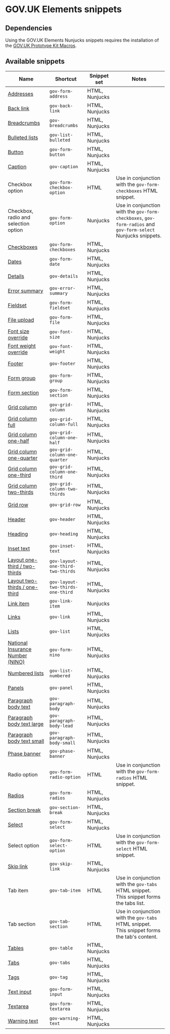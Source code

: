 # GOV.UK Elements snippets

## Dependencies
Using the GOV.UK Elements Nunjucks snippets requires the installation of the [GOV.UK Prototype Kit Macros](https://github.com/whatterz/govuk-prototype-kit-macros).

## Available snippets

|Name|Shortcut|Snippet set|Notes|
|-------------------------|-------------------------|---|---|
|[Addresses](https://govuk-elements.herokuapp.com/)|`gov-form-address`|HTML, Nunjucks||
|[Back link](https://govuk-elements.herokuapp.com/)|`gov-back-link`|HTML, Nunjucks||
|[Breadcrumbs](https://govuk-elements.herokuapp.com/)|`gov-breadcrumbs`|HTML, Nunjucks||
|[Bulleted lists](https://govuk-elements.herokuapp.com/)|`gov-list-bulleted`|HTML, Nunjucks||
|[Button](https://govuk-elements.herokuapp.com/)|`gov-form-button`|HTML, Nunjucks||
|[Caption](https://govuk-elements.herokuapp.com/typography/)|`gov-caption`|HTML, Nunjucks||
|Checkbox option|`gov-form-checkbox-option`|HTML|Use in conjunction with the `gov-form-checkboxes` HTML snippet.|
|Checkbox, radio and selection option|`gov-form-option`|Nunjucks|Use in conjunction with the `gov-form-checkboxes`, `gov-form-radios` and `gov-form-select` Nunjucks snippets.|
|[Checkboxes](https://govuk-elements.herokuapp.com/)|`gov-form-checkboxes`|HTML, Nunjucks||
|[Dates](https://govuk-elements.herokuapp.com/form-elements/example-date/)|`gov-form-date`|HTML, Nunjucks||
|[Details](https://govuk-elements.herokuapp.com/)|`gov-details`|HTML, Nunjucks||
|[Error summary](https://govuk-elements.herokuapp.com/)|`gov-error-summary`|HTML, Nunjucks||
|[Fieldset](https://govuk-elements.herokuapp.com/)|`gov-form-fieldset`|HTML, Nunjucks||
|[File upload](https://govuk-elements.herokuapp.com/)|`gov-form-file`|HTML, Nunjucks||
|[Font size override](https://govuk-elements.herokuapp.com/typography/)|`gov-font-size`|HTML, Nunjucks||
|[Font weight override](https://govuk-elements.herokuapp.com/typography/)|`gov-font-weight`|HTML, Nunjucks||
|[Footer](https://govuk-elements.herokuapp.com/)|`gov-footer`|HTML, Nunjucks||
|[Form group](https://govuk-elements.herokuapp.com/)|`gov-form-group`|HTML, Nunjucks||
|[Form section](https://govuk-elements.herokuapp.com/)|`gov-form-section`|HTML, Nunjucks||
|[Grid column](https://govuk-elements.herokuapp.com/layout/)|`gov-grid-column`|HTML, Nunjucks||
|[Grid column full](https://govuk-elements.herokuapp.com/layout/)|`gov-grid-column-full`|HTML, Nunjucks||
|[Grid column one-half](https://govuk-elements.herokuapp.com/layout/)|`gov-grid-column-one-half`|HTML, Nunjucks||
|[Grid column one-quarter](https://govuk-elements.herokuapp.com/layout/)|`gov-grid-column-one-quarter`|HTML, Nunjucks||
|[Grid column one-third](https://govuk-elements.herokuapp.com/layout/)|`gov-grid-column-one-third`|HTML, Nunjucks||
|[Grid column two-thirds](https://govuk-elements.herokuapp.com/layout/)|`gov-grid-column-two-thirds`|HTML, Nunjucks||
|[Grid row](https://govuk-elements.herokuapp.com/layout/)|`gov-grid-row`|HTML, Nunjucks||
|[Header](https://govuk-elements.herokuapp.com/)|`gov-header`|HTML, Nunjucks||
|[Heading](https://govuk-elements.herokuapp.com/)|`gov-heading`|HTML, Nunjucks||
|[Inset text](https://govuk-elements.herokuapp.com/)|`gov-inset-text`|HTML, Nunjucks||
|[Layout one-third / two-thirds](https://govuk-elements.herokuapp.com/layout/)|`gov-layout-one-third-two-thirds`|HTML, Nunjucks||
|[Layout two-thirds / one-third](https://govuk-elements.herokuapp.com/layout/)|`gov-layout-two-thirds-one-third`|HTML, Nunjucks||
|[Link item]()|`gov-link-item`|Nunjucks||
|[Links](https://govuk-elements.herokuapp.com/typography/)|`gov-link`|HTML, Nunjucks||
|[Lists](https://govuk-elements.herokuapp.com/typography/)|`gov-list`|HTML, Nunjucks||
|[National Insurance Number (NINO)](https://govuk-elements.herokuapp.com/)|`gov-form-nino`|HTML, Nunjucks||
|[Numbered lists](https://govuk-elements.herokuapp.com/typography/)|`gov-list-numbered`|HTML, Nunjucks||
|[Panels](https://govuk-elements.herokuapp.com/)|`gov-panel`|HTML, Nunjucks||
|[Paragraph body text](https://govuk-elements.herokuapp.com/typography/)|`gov-paragraph-body`|HTML, Nunjucks||
|[Paragraph body text large](https://govuk-elements.herokuapp.com/typography/)|`gov-paragraph-body-lead`|HTML, Nunjucks||
|[Paragraph body text small](https://govuk-elements.herokuapp.com/typography/)|`gov-paragraph-body-small`|HTML, Nunjucks||
|[Phase banner](https://govuk-elements.herokuapp.com/)|`gov-phase-banner`|HTML, Nunjucks||
|Radio option|`gov-form-radio-option`|HTML|Use in conjunction with the `gov-form-radios` HTML snippet.|
|[Radios](https://govuk-elements.herokuapp.com/)|`gov-form-radios`|HTML, Nunjucks||
|[Section break](https://govuk-elements.herokuapp.com/typography/)|`gov-section-break`|HTML, Nunjucks||
|[Select](https://govuk-elements.herokuapp.com/)|`gov-form-select`|HTML, Nunjucks||
|Select option|`gov-form-select-option`|HTML|Use in conjunction with the `gov-form-select` HTML snippet.|
|[Skip link](https://govuk-elements.herokuapp.com/)|`gov-skip-link`|HTML, Nunjucks||
|Tab item|`gov-tab-item`|HTML|Use in conjunction with the `gov-tabs` HTML snippet. This snippet forms the tabs list.|
|Tab section|`gov-tab-section`|HTML|Use in conjunction with the `gov-tabs` HTML snippet. This snippet forms the tab's content.|
|[Tables](https://govuk-elements.herokuapp.com/)|`gov-table`|HTML, Nunjucks||
|[Tabs](https://govuk-elements.herokuapp.com/)|`gov-tabs`|HTML, Nunjucks||
|[Tags](https://govuk-elements.herokuapp.com/)|`gov-tag`|HTML, Nunjucks||
|[Text input](https://govuk-elements.herokuapp.com/)|`gov-form-input`|HTML, Nunjucks||
|[Textarea](https://govuk-elements.herokuapp.com/)|`gov-form-textarea`|HTML, Nunjucks||
|[Warning text](https://govuk-elements.herokuapp.com/)|`gov-warning-text`|HTML, Nunjucks||
